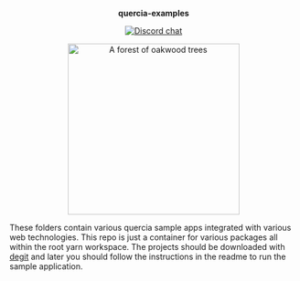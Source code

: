 <p align="center">
  <b>quercia-examples</b>
</p>

<p align="center">
  <!-- Discord chat -->
  <a href="https://discord.gg/TvDTzK">
    <img src="https://img.shields.io/discord/702086867776045166"
      alt="Discord chat" />
  </a>
</p>
<p align="center">
  <a href="https://unsplash.com/photos/wGZWfWU9pXI">
    <img  src="https://images.unsplash.com/photo-1539824726727-ceba36796d9a?ixlib=rb-1.2.1&ixid=eyJhcHBfaWQiOjEyMDd9&auto=format&fit=crop&w=2578&q=80" alt="A forest of oakwood trees" height="300px">
  </a>
</p>

These folders contain various quercia sample apps integrated with various web
technologies. This repo is just a container for various packages all within the
root yarn workspace. The projects should be downloaded with
[degit](https://github.com/Rich-Harris/degit) and later you should follow the
instructions in the readme to run the sample application.
